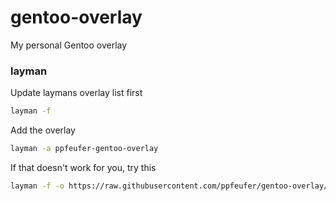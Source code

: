 # gentoo-overlay

My personal Gentoo overlay

### layman
Update laymans overlay list first
```bash
layman -f
```

Add the overlay
```bash
layman -a ppfeufer-gentoo-overlay
```

If that doesn't work for you, try this
```bash
layman -f -o https://raw.githubusercontent.com/ppfeufer/gentoo-overlay/master/ppfeufer-gentoo-overlay.xml -a ppfeufer-gentoo-overlay
```
